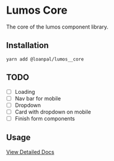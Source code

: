# Lumos Core

The core of the lumos component library.

## Installation
```
yarn add @loanpal/lumos__core
```

## TODO
- [ ] Loading
- [ ] Nav bar for mobile
- [ ] Dropdown
- [ ] Card with dropdown on mobile
- [ ] Finish form components

## Usage
[View Detailed Docs](../../README.md)